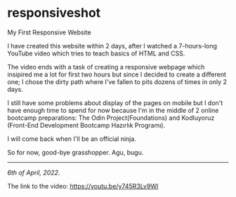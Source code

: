 # responsiveshot
My First Responsive Website

I have created this website within 2 days, after I watched a 7-hours-long YouTube video which tries to teach basics of HTML and CSS.

The video ends with a task of creating a responsive webpage which insipired me a lot for first two hours but since I decided to create a different one; I chose the dirty path where I've fallen to pits dozens of times in only 2 days.

I still have some problems about display of the pages on mobile but I don't have enough time to spend for now because I'm in the middle of 2 online bootcamp preparations: The Odin Project(Foundations) and Kodluyoruz (Front-End Development Bootcamp Hazırlık Programı).

I will come back when I'll be an official ninja.

So for now, good-bye grasshopper.
Agu, bugu. 

---

*6th of April, 2022.*

The link to the video: https://youtu.be/y745R3Lv9WI